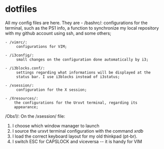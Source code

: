 # dotfiles

All my config files are here. They are
    - /bashrc/:
         configurations for the terminal, such as the PS1 info, a
         function to synchronize my local repository with my github
         account using ssh, and some others;

    - /vimrc/:
         configurations for VIM;

    - /i3config/:
         small changes on the configuration done automatically by i3;

    - /i3blocks.conf/:
         settings regarding what informations will be displayed at the
         status bar. I use i3blocks instead of i3status;

    - /xsession/:
         configuration for the X session;

    - /Xresources/: 
        the configurations for the Urxvt terminal, regarding its
        appearance;


/Obs1/: On the /xsession/ file:
1. I choose which window manager to launch 
2. I source the urxvt terminal configuration with the command *xrdb*
3. I load the correct keyboard layout for my old thinkpad (pt-br). 
4. I switch ESC for CAPSLOCK and viceversa -- it is handy for VIM
